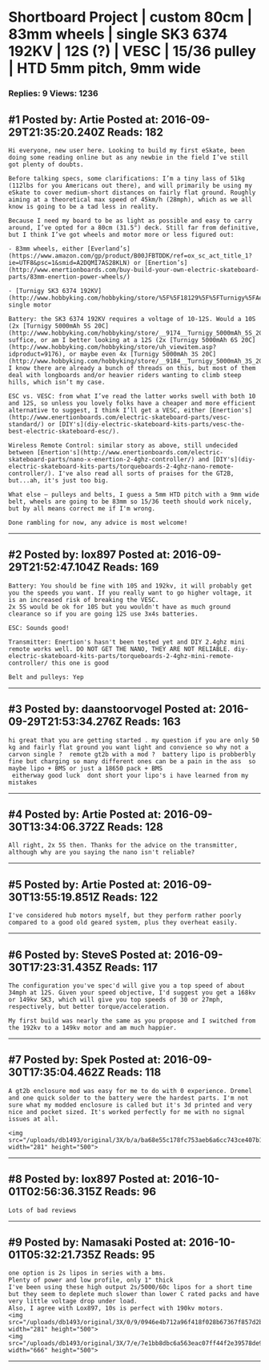 # Shortboard Project &#124; custom 80cm &#124; 83mm wheels &#124; single SK3 6374 192KV &#124; 12S (?) &#124; VESC &#124; 15/36 pulley &#124; HTD 5mm pitch, 9mm wide

### Replies: 9 Views: 1236

## \#1 Posted by: Artie Posted at: 2016-09-29T21:35:20.240Z Reads: 182

```
Hi everyone, new user here. Looking to build my first eSkate, been doing some reading online but as any newbie in the field I’ve still got plenty of doubts.

Before talking specs, some clarifications: I’m a tiny lass of 51kg (112lbs for you Americans out there), and will primarily be using my eSkate to cover medium-short distances on fairly flat ground. Roughly aiming at a theoretical max speed of 45km/h (28mph), which as we all know is going to be a tad less in reality.

Because I need my board to be as light as possible and easy to carry around, I’ve opted for a 80cm (31.5") deck. Still far from definitive, but I think I’ve got wheels and motor more or less figured out:

- 83mm wheels, either [Everland’s](https://www.amazon.com/gp/product/B00JFBTDDK/ref=ox_sc_act_title_1?ie=UTF8&psc=1&smid=A2DQMI7AS28KLN) or [Enertion’s](http://www.enertionboards.com/buy-build-your-own-electric-skateboard-parts/83mm-enertion-power-wheels/)

- [Turnigy SK3 6374 192KV](http://www.hobbyking.com/hobbyking/store/%5F%5F18129%5F%5FTurnigy%5FAerodrive%5FSK3%5F6374%5F192kv%5FBrushless%5FOutrunner%5FMotor.html) single motor 

Battery: the SK3 6374 192KV requires a voltage of 10-12S. Would a 10S (2x [Turnigy 5000mAh 5S 20C](http://www.hobbyking.com/hobbyking/store/__9174__Turnigy_5000mAh_5S_20C_Lipo_Pack.html)) suffice, or am I better looking at a 12S (2x [Turnigy 5000mAh 6S 20C](http://www.hobbyking.com/hobbyking/store/uh_viewitem.asp?idproduct=9176), or maybe even 4x [Turnigy 5000mAh 3S 20C](http://www.hobbyking.com/hobbyking/store/__9184__Turnigy_5000mAh_3S_20C_Lipo_Pack.html))? I know there are already a bunch of threads on this, but most of them deal with longboards and/or heavier riders wanting to climb steep hills, which isn’t my case.

ESC vs. VESC: from what I’ve read the latter works swell with both 10 and 12S, so unless you lovely folks have a cheaper and more efficient alternative to suggest, I think I’ll get a VESC, either [Enertion's](http://www.enertionboards.com/electric-skateboard-parts/vesc-standard/) or [DIY's](diy-electric-skateboard-kits-parts/vesc-the-best-electric-skateboard-esc/).

Wireless Remote Control: similar story as above, still undecided between [Enertion's](http://www.enertionboards.com/electric-skateboard-parts/nano-x-enertion-2-4ghz-controller/) and [DIY's](diy-electric-skateboard-kits-parts/torqueboards-2-4ghz-nano-remote-controller/). I've also read all sorts of praises for the GT2B, but...ah, it's just too big.

What else — pulleys and belts, I guess a 5mm HTD pitch with a 9mm wide belt, wheels are going to be 83mm so 15/36 teeth should work nicely, but by all means correct me if I'm wrong.

Done rambling for now, any advice is most welcome!
```

---
## \#2 Posted by: lox897 Posted at: 2016-09-29T21:52:47.104Z Reads: 169

```
Battery: You should be fine with 10S and 192kv, it will probably get you the speeds you want. If you really want to go higher voltage, it is an increased risk of breaking the VESC.
2x 5S would be ok for 10S but you wouldn't have as much ground clearance so if you are going 12S use 3x4s batteries.

ESC: Sounds good!

Transmitter: Enertion's hasn't been tested yet and DIY 2.4ghz mini remote works well. DO NOT GET THE NANO, THEY ARE NOT RELIABLE. diy-electric-skateboard-kits-parts/torqueboards-2-4ghz-mini-remote-controller/ this one is good

Belt and pulleys: Yep
```

---
## \#3 Posted by: daanstoorvogel Posted at: 2016-09-29T21:53:34.276Z Reads: 163

```
hi great that you are getting started . my question if you are only 50 kg and fairly flat ground you want light and convience so why not a carvon single ?  remote gt2b with a mod ?  battery lipo is probberbly fine but charging so many different ones can be a pain in the ass  so maybe lipo + BMS or just a 18650 pack + BMS
 eitherway good luck  dont short your lipo's i have learned from my mistakes
```

---
## \#4 Posted by: Artie Posted at: 2016-09-30T13:34:06.372Z Reads: 128

```
All right, 2x 5S then. Thanks for the advice on the transmitter, although why are you saying the nano isn't reliable?
```

---
## \#5 Posted by: Artie Posted at: 2016-09-30T13:55:19.851Z Reads: 122

```
I've considered hub motors myself, but they perform rather poorly compared to a good old geared system, plus they overheat easily.
```

---
## \#6 Posted by: SteveS Posted at: 2016-09-30T17:23:31.435Z Reads: 117

```
The configuration you've spec'd will give you a top speed of about 34mph at 12S. Given your speed objective, I'd suggest you get a 168kv or 149kv SK3, which will give you top speeds of 30 or 27mph, respectively, but better torque/acceleration. 

My first build was nearly the same as you propose and I switched from the 192kv to a 149kv motor and am much happier.
```

---
## \#7 Posted by: Spek Posted at: 2016-09-30T17:35:04.462Z Reads: 118

```
A gt2b enclosure mod was easy for me to do with 0 experience. Dremel and one quick solder to the battery were the hardest parts. I'm not sure what my modded enclosure is called but it's 3d printed and very nice and pocket sized. It's worked perfectly for me with no signal issues at all.

<img src="/uploads/db1493/original/3X/b/a/ba68e55c178fc753aeb6a6cc743ce407b1e4d31c.jpg" width="281" height="500">
```

---
## \#8 Posted by: lox897 Posted at: 2016-10-01T02:56:36.315Z Reads: 96

```
Lots of bad reviews
```

---
## \#9 Posted by: Namasaki Posted at: 2016-10-01T05:32:21.735Z Reads: 95

```
one option is 2s lipos in series with a bms. 
Plenty of power and low profile, only 1" thick 
I've been using these high output 2s/5000/60c lipos for a short time but they seem to deplete much slower than lower C rated packs and have very little voltage drop under load.
Also, I agree with Lox897, 10s is perfect with 190kv motors. 
<img src="/uploads/db1493/original/3X/0/9/0946e4b712a96f418f028b67367f857d2b903243.PNG" width="281" height="500">
<img src="/uploads/db1493/original/3X/7/e/7e1bb8dbc6a563eac07ff44f2e39578de922bdf4.JPG" width="666" height="500">
```

---
